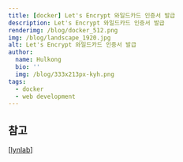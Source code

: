 ```yaml
---
title: [docker] Let's Encrypt 와일드카드 인증서 발급
description: Let's Encrypt 와일드카드 인증서 발급
renderimg: /blog/docker_512.png
img: /blog/landscape_1920.jpg
alt: Let's Encrypt 와일드카드 인증서 발급
author:
  name: Hulkong
  bio: ''
  img: /blog/333x213px-kyh.png
tags:
  - docker
  - web development
---
```


## 참고

[[lynlab](https://lynlab.co.kr/blog/72)]
